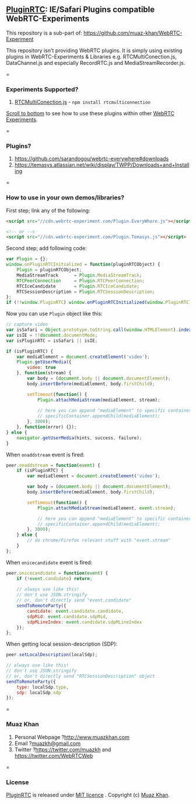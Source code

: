 ﻿## [PluginRTC](https://github.com/muaz-khan/PluginRTC): IE/Safari Plugins compatible WebRTC-Experiments

This repository is a sub-part of: https://github.com/muaz-khan/WebRTC-Experiment

This repository isn't providing WebRTC plugins. It is simply using existing plugins in WebRTC-Experiments & Libraries e.g. RTCMultiConection.js, DataChannel.js and especially RecordRTC.js and MediaStreamRecorder.js.

=

### Experiments Supported?

1. [RTCMultiConection.js](https://github.com/muaz-khan/RTCMultiConnection) - `npm install rtcmulticonnection`

[Scroll to bottom](https://github.com/muaz-khan/PluginRTC#how-to-use-in-your-own-demoslibraries) to see how to use these plugins within other [WebRTC Experiments](https://github.com/muaz-khan/WebRTC-Experiment).

=

### Plugins?

1. https://github.com/sarandogou/webrtc-everywhere#downloads
2. https://temasys.atlassian.net/wiki/display/TWPP/Downloads+and+Installing

=

### How to use in your own demos/libraries?

First step; link any of the following:

```html
<script src="//cdn.webrtc-experiment.com/Plugin.EveryWhere.js"></script>

<!-- or -->
<script src="//cdn.webrtc-experiment.com/Plugin.Temasys.js"></script>
```

Second step; add following code:

```javascript
var Plugin = {};
window.onPluginRTCInitialized = function(pluginRTCObject) {
    Plugin = pluginRTCObject;
    MediaStreamTrack      = Plugin.MediaStreamTrack;
    RTCPeerConnection     = Plugin.RTCPeerConnection;
    RTCIceCandidate       = Plugin.RTCIceCandidate;
    RTCSessionDescription = Plugin.RTCSessionDescription;
};
if (!!window.PluginRTC) window.onPluginRTCInitialized(window.PluginRTC);
```

Now you can use `Plugin` object like this:

```javascript
// capture video
var isSafari = Object.prototype.toString.call(window.HTMLElement).indexOf('Constructor') > 0;
var isIE = !!document.documentMode;
var isPluginRTC = isSafari || isIE;

if (isPluginRTC) {
    var mediaElement = document.createElement('video');
    Plugin.getUserMedia({
        video: true
    }, function(stream) {
        var body = (document.body || document.documentElement);
        body.insertBefore(mediaElement, body.firstChild);

        setTimeout(function() {
            Plugin.attachMediaStream(mediaElement, stream);
            
            // here you can append "mediaElement" to specific container
            // specificContainer.appendChild(mediaElement);
        }, 3000);
    }, function(error) {});
} else {
    navigator.getUserMedia(hints, success, failure);
}
```

When `onaddstream` event is fired:

```javascript
peer.onaddstream = function(event) {
    if (isPluginRTC) {
        var mediaElement = document.createElement('video');

        var body = (document.body || document.documentElement);
        body.insertBefore(mediaElement, body.firstChild);

        setTimeout(function() {
            Plugin.attachMediaStream(mediaElement, event.stream);

            // here you can append "mediaElement" to specific container
            // specificContainer.appendChild(mediaElement);
        }, 3000);
    } else {
        // do chrome/Firefox relevant stuff with "event.stream"
    }
};
```

When `onicecandidate` event is fired:

```javascript
peer.onicecandidate = function(event) {
    if (!event.candidate) return;
    
    // always use like this!
    // don't use JSON.stringify
    // or, don't directly send "event.candidate"
    sendToRemoteParty({
        candidate: event.candidate.candidate,
        sdpMid: event.candidate.sdpMid,
        sdpMLineIndex: event.candidate.sdpMLineIndex
    });
};
```

When getting local session-description (SDP):

```javascript
peer.setLocalDescription(localSdp);

// always use like this!
// don't use JSON.stringify
// or, don't directly send "RTCSessionDescription" object
sendToRemoteParty({
    type: localSdp.type,
    sdp: localSdp.sdp
});
```

=

### Muaz Khan

1. Personal Webpage ?http://www.muazkhan.com
2. Email ?muazkh@gmail.com
3. Twitter ?https://twitter.com/muazkh and https://twitter.com/WebRTCWeb

=

### License

[PluginRTC](https://github.com/muaz-khan/PluginRTC) is released under [MIT licence](https://www.webrtc-experiment.com/licence/) . Copyright (c) [Muaz Khan](https://plus.google.com/+MuazKhan).
